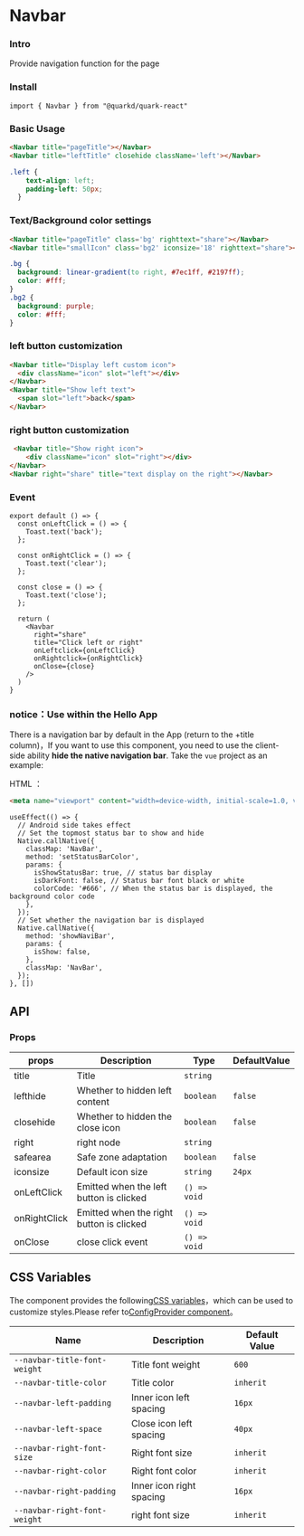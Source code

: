 # Navbar

### Intro

Provide navigation function for the page

### Install

```tsx
import { Navbar } from "@quarkd/quark-react"
```

### Basic Usage
```html
<Navbar title="pageTitle"></Navbar>
<Navbar title="leftTitle" closehide className='left'></Navbar>
```

```css
.left {
    text-align: left;
    padding-left: 50px;
  }
```
### Text/Background color settings
```html
<Navbar title="pageTitle" class='bg' righttext="share"></Navbar>
<Navbar title="smallIcon" class='bg2' iconsize='18' righttext="share"></Navbar>
```
```css
.bg {
  background: linear-gradient(to right, #7ec1ff, #2197ff);
  color: #fff;
}
.bg2 {
  background: purple;
  color: #fff;
}
```
### left button customization
```html
<Navbar title="Display left custom icon">
  <div className="icon" slot="left"></div>
</Navbar>
<Navbar title="Show left text">
  <span slot="left">back</span>
</Navbar>
```

### right button customization
```html
 <Navbar title="Show right icon">
    <div className="icon" slot="right"></div>
</Navbar>
<Navbar right="share" title="text display on the right"></Navbar>
```
### Event
```tsx
export default () => {
  const onLeftClick = () => {
    Toast.text('back');
  };

  const onRightClick = () => {
    Toast.text('clear');
  };

  const close = () => {
    Toast.text('close');
  };

  return (
    <Navbar
      right="share"
      title="Click left or right"
      onLeftclick={onLeftClick}
      onRightclick={onRightClick}
      onClose={close}
    />
  )
}
```
### notice：Use within the Hello App

There is a navigation bar by default in the App (return to the +title column)，If you want to use this component, you need to use the client-side ability **hide the native navigation bar**. Take the `vue` project as an example:

HTML ：
```html
<meta name="viewport" content="width=device-width, initial-scale=1.0, viewport-fit=cover">
```

```tsx
useEffect(() => {
  // Android side takes effect
  // Set the topmost status bar to show and hide
  Native.callNative({
    classMap: 'NavBar',
    method: 'setStatusBarColor',
    params: {
      isShowStatusBar: true, // status bar display
      isDarkFont: false, // Status bar font black or white
      colorCode: '#666', // When the status bar is displayed, the background color code
    },
  });
  // Set whether the navigation bar is displayed
  Native.callNative({
    method: 'showNaviBar',
    params: {
      isShow: false,
    },
    classMap: 'NavBar',
  });
}, [])
```

## API

### Props

| props         | Description                             | Type   | DefaultValue           |
|--------------|----------------------------------|--------|------------------|
| title        | Title | `string`                     |
| lefthide      | Whether to hidden left content               | `boolean` | `false`
| closehide      | Whether to hidden the close icon            | `boolean` | `false`
| right      | right node | `string`                   |
| safearea      | Safe zone adaptation | `boolean`                 | `false`
| iconsize      | Default icon size | `string`                   |`24px`
| onLeftClick     | Emitted when the left button is clicked                   |    `() => void `     |
| onRightClick    | Emitted when the right button is clicked               |`() => void`|
| onClose    | close click event               |      `() => void `   |


## CSS Variables

The component provides the following[CSS variables](https://developer.mozilla.org/zh-CN/docs/Web/CSS/Using_CSS_custom_properties)，which can be used to customize styles.Please refer to[ConfigProvider component](#/zh-CN/guide/theme)。

| Name                     | Description                                  | Default Value          |
| ------------------------ | -----------------------------------  | --------------- |
| `--navbar-title-font-weight` | Title font weight                  |         `600`
| `--navbar-title-color` | Title color                          |         `inherit`
| `--navbar-left-padding` | Inner icon left spacing                  |         `16px`
| `--navbar-left-space`    |  Close icon left spacing                  | `40px`
| `--navbar-right-font-size` | Right font size                          |      `inherit`
| `--navbar-right-color`     | Right font color                           |        `inherit`
| `--navbar-right-padding`    |  Inner icon right spacing                            | `16px`
| `--navbar-right-font-weight`    | right font size                     | `inherit`